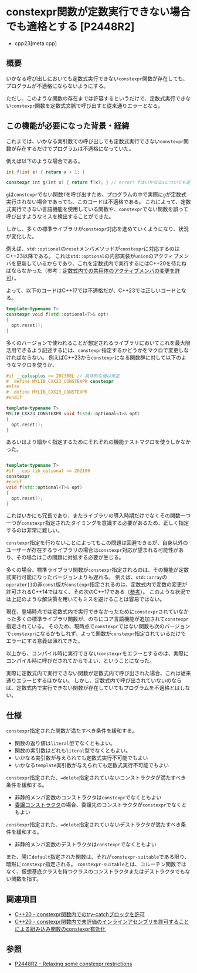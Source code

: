 # constexpr関数が定数実行できない場合でも適格とする [P2448R2]
* cpp23[meta cpp]

## 概要

いかなる呼び出しにおいても定数式実行できない`constexpr`関数が存在しても、プログラムが不適格にならないようにする。

ただし、このような関数の存在までは許容するというだけで、定数式実行できない`constexpr`関数を定数式文脈で呼び出すと従来通りエラーとなる。

## この機能が必要になった背景・経緯

これまでは、いかなる実引数での呼び出しでも定数式実行できない`constexpr`関数が存在するだけでプログラムは不適格になっていた。

例えば以下のような場合である。

```cpp
int f(int x) { return x + 1; }

constexpr int g(int x) { return f(x); } // error! fはいかなるxについても定数式実行不可能
```

`g`は`constexpr`でない関数`f`を呼び出すため、プログラムの中で実際に`g`が定数式実行されない場合であっても、このコードは不適格である。
これによって、定数式実行できない言語機能を使用している関数や、`constexpr`でない関数を誤って呼び出すようなミスを検出することができた。

しかし、多くの標準ライブラリが`constexpr`対応を進めていくようになり、状況が変化した。

例えば、`std::optional`の`reset`メンバメソッドが`constexpr`に対応するのはC++23以降である。
これは`std::optional`の内部実装が`union`のアクティブメンバを更新しているからであり、これを定数式内で実行するにはC++20を待たねばならなかった（参考：[定数式内での共用体のアクティブメンバの変更を許可](/lang/cpp20/changing_the_active_member_of_a_union_inside_constexpr.md)）。

よって、以下のコードはC++17では不適格だが、C++23では正しいコードとなる。

```cpp
template<typename T>
constexpr void f(std::optional<T>& opt)
{
  opt.reset();
}
```

多くのバージョンで使われることが想定されるライブラリにおいてこれを最大限活用できるよう記述するには、`constexpr`指定するかどうかをマクロで変更しなければならない。
例えばC++23から`constexpr`になる関数群に対して以下のようなマクロを使うか、

```cpp
#if __cplusplus >= 202300L // 具体的な値は未定
#  define MYLIB_CXX23_CONSTEXPR constexpr
#else
#  define MYLIB_CXX23_CONSTEXPR
#endif

template<typename T>
MYLIB_CXX23_CONSTEXPR void f(std::optional<T>& opt)
{
  opt.reset();
}
```

あるいはより細かく指定するためにそれぞれの機能テストマクロを使うしかなかった。

```cpp

template<typename T>
#if __cpp_lib_optional >= 202106
constexpr
#endif
void f(std::optional<T>& opt)
{
  opt.reset();
}
```

これはいかにも冗長であり、またライブラリの導入時期だけでなくその関数一つ一つが`constexpr`指定されたタイミングを意識する必要があるため、正しく指定するのは非常に難しい。

`constexpr`指定を行わないことによってもこの問題は回避できるが、自身以外のユーザーが存在するライブラリの場合は`constexpr`対応が望まれる可能性があり、その場合はこの問題に対処する必要が生じる。

多くの場合、標準ライブラリ関数が`constexpr`指定されるのは、その機能が定数式実行可能になったバージョンよりも遅れる。
例えば、`std::array`の`operator[]`の非`const`版が`constexpr`指定されるのは、定数式内で変数の変更が許可されるC++14ではなく、その次のC++17である（[参考](/reference/array/array/op_at.md)）。
このような状況では上記のような解決策を用いてもミスを避けることは容易ではない。

現在、登場時点では定数式内で実行できなかったために`constexpr`されていなかった多くの標準ライブラリ関数が、のちにコア言語機能が追加されて`constexpr`指定されている。
そのため、現時点で`constexpr`ではない関数も次のバージョンで`constexpr`になるかもしれず、よって関数が`constexpr`指定されているだけでエラーにする意義は薄れてきた。

以上から、コンパイル時に実行できない`constexpr`をエラーとするのは、実際にコンパイル時に呼びだされてからでよい、ということになった。

実際に定数式内で実行できない関数が定数式内で呼び出された場合、これは従来通りエラーとするほかない。
しかし、定数式内で呼び出されていないのならば、定数式内で実行できない関数が存在していてもプログラムを不適格とはしない。

## 仕様

`constexpr`指定された関数が満たすべき条件を緩和する。

- 関数の返り値は`literal`型でなくともよい。
- 関数の実引数はどれも`literal`型でなくともよい。
- いかなる実引数が与えられても定数式実行不可能でもよい
- いかなる`template`実引数が与えられても定数式実行不可能でもよい

`constexpr`指定された、`=delete`指定されていないコンストラクタが満たすべき条件を緩和する。

- 非静的メンバ変数のコンストラクタは`constexpr`でなくともよい
- [委譲コンストラクタ](/lang/cpp11/delegating_constructors.md)の場合、委譲先のコンストラクタが`constexpr`でなくともよい

`constexpr`指定された、`=delete`指定されていないデストラクタが満たすべき条件を緩和する。

- 非静的メンバ変数のデストラクタは`constexpr`でなくともよい

また、陽に`default`指定された関数は、それが`constexpr-suitable`である限り、暗黙に`constexpr`指定される。
`constexpr-suitable`とは、コルーチン関数ではなく、仮想基底クラスを持つクラスのコンストラクタまたはデストラクタでもない関数を指す。

## 関連項目

- [C++20 - constexpr関数内でのtry-catchブロックを許可](/lang/cpp20/try-catch_blocks_in_constexpr_functions.md)
- [C++20 - constexpr関数内で未評価のインラインアセンブリを許可することによる組み込み関数のconstexpr有効化](/lang/cpp20/enabling_constexpr_intrinsics_by_permitting_unevaluated_inline-assembly_in_constexpr_functions.md)

## 参照

- [P2448R2 - Relaxing some constexpr restrictions](https://www.open-std.org/jtc1/sc22/wg21/docs/papers/2022/p2448r2.html)
